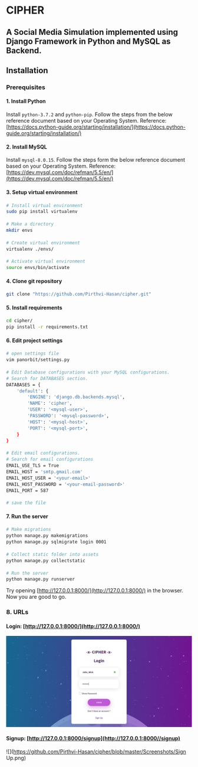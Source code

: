 # CIPHER
## A Social Media Simulation implemented using Django Framework in Python and MySQL as Backend.</br>

## Installation

### Prerequisites

#### 1. Install Python
Install ```python-3.7.2``` and ```python-pip```. Follow the steps from the below reference document based on your Operating System.
Reference: [https://docs.python-guide.org/starting/installation/](https://docs.python-guide.org/starting/installation/)

#### 2. Install MySQL
Install ```mysql-8.0.15```. Follow the steps form the below reference document based on your Operating System.
Reference: [https://dev.mysql.com/doc/refman/5.5/en/](https://dev.mysql.com/doc/refman/5.5/en/)
#### 3. Setup virtual environment
```bash
# Install virtual environment
sudo pip install virtualenv

# Make a directory
mkdir envs

# Create virtual environment
virtualenv ./envs/

# Activate virtual environment
source envs/bin/activate
```

#### 4. Clone git repository
```bash
git clone "https://github.com/Pirthvi-Hasan/cipher.git"
```

#### 5. Install requirements
```bash
cd cipher/
pip install -r requirements.txt
```

#### 6. Edit project settings
```bash
# open settings file
vim panorbit/settings.py

# Edit Database configurations with your MySQL configurations.
# Search for DATABASES section.
DATABASES = {
    'default': {
        'ENGINE': 'django.db.backends.mysql',
        'NAME': 'cipher',
        'USER': '<mysql-user>',
        'PASSWORD': '<mysql-password>',
        'HOST': '<mysql-host>',
        'PORT': '<mysql-port>',
    }
}

# Edit email configurations.
# Search for email configurations
EMAIL_USE_TLS = True
EMAIL_HOST = 'smtp.gmail.com'
EMAIL_HOST_USER = '<your-email>'
EMAIL_HOST_PASSWORD = '<your-email-password>'
EMAIL_PORT = 587

# save the file
```
#### 7. Run the server
```bash
# Make migrations
python manage.py makemigrations
python manage.py sqlmigrate login 0001

# Collect static folder into assets
python manage.py collectstatic

# Run the server
python manage.py runserver

```
Try opening [http://127.0.0.1:8000/](http://127.0.0.1:8000/) in the browser.
Now you are good to go.

### 8. URLs
#### Login: [http://127.0.0.1:8000/](http://127.0.0.1:8000/)
![](https://github.com/Pirthvi-Hasan/cipher/blob/master/Screenshots/Login.png)
#### Signup: [http://127.0.0.1:8000/signup](http://127.0.0.1:8000//signup)
![](https://github.com/Pirthvi-Hasan/cipher/blob/master/Screenshots/Sign Up.png)

